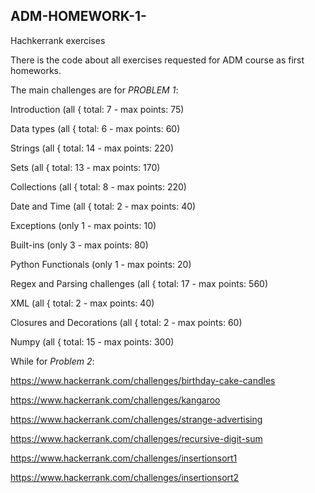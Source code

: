## ADM-HOMEWORK-1-
Hachkerrank exercises

There is the code about all exercises requested for ADM course as first homeworks.

The main challenges are for _PROBLEM 1_:

Introduction (all { total: 7 - max points: 75)

Data types (all { total: 6 - max points: 60)

Strings (all { total: 14 - max points: 220)

Sets (all { total: 13 - max points: 170)

Collections (all { total: 8 - max points: 220)

Date and Time (all { total: 2 - max points: 40)

Exceptions (only 1 - max points: 10)

Built-ins (only 3 - max points: 80)

Python Functionals (only 1 - max points: 20)

Regex and Parsing challenges (all { total: 17 - max points: 560)

XML (all { total: 2 - max points: 40)

Closures and Decorations (all { total: 2 - max points: 60)

Numpy (all { total: 15 - max points: 300)

While for _Problem 2_:
 
https://www.hackerrank.com/challenges/birthday-cake-candles


https://www.hackerrank.com/challenges/kangaroo

https://www.hackerrank.com/challenges/strange-advertising

https://www.hackerrank.com/challenges/recursive-digit-sum

https://www.hackerrank.com/challenges/insertionsort1

https://www.hackerrank.com/challenges/insertionsort2


